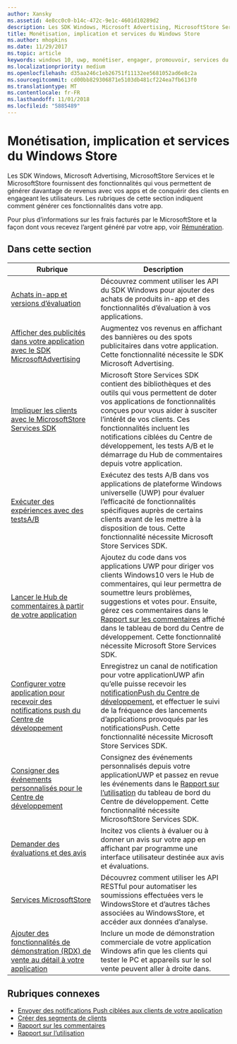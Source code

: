 ```yaml
---
author: Xansky
ms.assetid: 4e8cc0c0-b14c-472c-9e1c-4601d10289d2
description: Les SDK Windows, Microsoft Advertising, MicrosoftStore Services et le MicrosoftStore fournissent de nombreuses fonctionnalités qui vous permettent de générer davantage de revenus avec vos apps et de conquérir des clients en engageant les utilisateurs.
title: Monétisation, implication et services du Windows Store
ms.author: mhopkins
ms.date: 11/29/2017
ms.topic: article
keywords: windows 10, uwp, monétiser, engager, promouvoir, services du Windows Store
ms.localizationpriority: medium
ms.openlocfilehash: d35aa246c1eb26751f11132ee5681052ad6e8c2a
ms.sourcegitcommit: cd00bb829306871e5103db481cf224ea7fb613f0
ms.translationtype: MT
ms.contentlocale: fr-FR
ms.lasthandoff: 11/01/2018
ms.locfileid: "5885489"
---
```

# <a name="monetization-engagement-and-store-services"></a>Monétisation, implication et services du Windows Store

Les SDK Windows, Microsoft Advertising, MicrosoftStore Services et le MicrosoftStore fournissent des fonctionnalités qui vous permettent de générer davantage de revenus avec vos apps et de conquérir des clients en engageant les utilisateurs. Les rubriques de cette section indiquent comment générer ces fonctionnalités dans votre app.

Pour plus d’informations sur les frais facturés par le MicrosoftStore et la façon dont vous recevez l’argent généré par votre app, voir [Rémunération](../publish/getting-paid-apps.md).

## <a name="in-this-section"></a>Dans cette section

| Rubrique                | Description                 |
|--------------------|-----------------------------|
| [Achats in-app et versions d’évaluation](in-app-purchases-and-trials.md)      | Découvrez comment utiliser les API du SDK Windows pour ajouter des achats de produits in-app et des fonctionnalités d’évaluation à vos applications.  |
| [Afficher des publicités dans votre application avec le SDK MicrosoftAdvertising](display-ads-in-your-app.md)      |   Augmentez vos revenus en affichant des bannières ou des spots publicitaires dans votre application. Cette fonctionnalité nécessite le SDK Microsoft Advertising. |
| [Impliquer les clients avec le MicrosoftStore Services SDK](microsoft-store-services-sdk.md)      | Microsoft Store Services SDK contient des bibliothèques et des outils qui vous permettent de doter vos applications de fonctionnalités conçues pour vous aider à susciter l’intérêt de vos clients. Ces fonctionnalités incluent les notifications ciblées du Centre de développement, les tests A/B et le démarrage du Hub de commentaires depuis votre application. |
| [Exécuter des expériences avec des testsA/B](run-app-experiments-with-a-b-testing.md)      |   Exécutez des tests A/B dans vos applications de plateforme Windows universelle (UWP) pour évaluer l’efficacité de fonctionnalités spécifiques auprès de certains clients avant de les mettre à la disposition de tous. Cette fonctionnalité nécessite Microsoft Store Services SDK.  |
| [Lancer le Hub de commentaires à partir de votre application](launch-feedback-hub-from-your-app.md)      |   Ajoutez du code dans vos applications UWP pour diriger vos clients Windows10 vers le Hub de commentaires, qui leur permettra de soumettre leurs problèmes, suggestions et votes pour. Ensuite, gérez ces commentaires dans le [Rapport sur les commentaires](../publish/feedback-report.md) affiché dans le tableau de bord du Centre de développement. Cette fonctionnalité nécessite Microsoft Store Services SDK.   |
| [Configurer votre application pour recevoir des notifications push du Centre de développement](configure-your-app-to-receive-dev-center-notifications.md)  |  Enregistrez un canal de notification pour votre applicationUWP afin qu’elle puisse recevoir les [notificationPush du Centre de développement](../publish/send-push-notifications-to-your-apps-customers.md), et effectuer le suivi de la fréquence des lancements d’applications provoqués par les notificationsPush. Cette fonctionnalité nécessite Microsoft Store Services SDK.  |
| [Consigner des événements personnalisés pour le Centre de développement](log-custom-events-for-dev-center.md)  | Consignez des événements personnalisés depuis votre applicationUWP et passez en revue les événements dans le [Rapport sur l’utilisation](../publish/usage-report.md) du tableau de bord du Centre de développement. Cette fonctionnalité nécessite MicrosoftStore Services SDK. |
| [Demander des évaluations et des avis](request-ratings-and-reviews.md) |  Incitez vos clients à évaluer ou à donner un avis sur votre app en affichant par programme une interface utilisateur destinée aux avis et évaluations.  |
| [Services MicrosoftStore](using-windows-store-services.md)    |  Découvrez comment utiliser les API RESTful pour automatiser les soumissions effectuées vers le WindowsStore et d’autres tâches associées au WindowsStore, et accéder aux données d’analyse.    |
| [Ajouter des fonctionnalités de démonstration (RDX) de vente au détail à votre application](retail-demo-experience.md)        |  Inclure un mode de démonstration commerciale de votre application Windows afin que les clients qui tester le PC et appareils sur le sol vente peuvent aller à droite dans.  |

## <a name="related-topics"></a>Rubriques connexes

* [Envoyer des notifications Push ciblées aux clients de votre application](../publish/send-push-notifications-to-your-apps-customers.md)
* [Créer des segments de clients](../publish/create-customer-segments.md)
* [Rapport sur les commentaires](../publish/feedback-report.md)
* [Rapport sur l’utilisation](../publish/usage-report.md)
